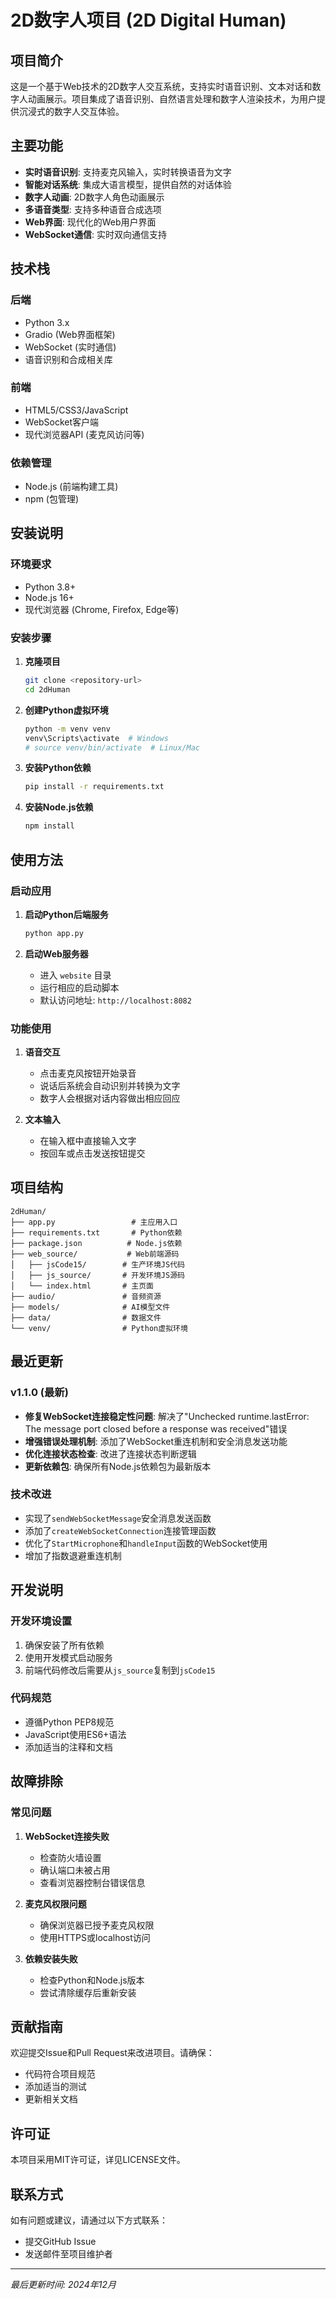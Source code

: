 # 2D数字人项目 (2D Digital Human)

## 项目简介

这是一个基于Web技术的2D数字人交互系统，支持实时语音识别、文本对话和数字人动画展示。项目集成了语音识别、自然语言处理和数字人渲染技术，为用户提供沉浸式的数字人交互体验。

## 主要功能

- **实时语音识别**: 支持麦克风输入，实时转换语音为文字
- **智能对话系统**: 集成大语言模型，提供自然的对话体验
- **数字人动画**: 2D数字人角色动画展示
- **多语音类型**: 支持多种语音合成选项
- **Web界面**: 现代化的Web用户界面
- **WebSocket通信**: 实时双向通信支持

## 技术栈

### 后端
- Python 3.x
- Gradio (Web界面框架)
- WebSocket (实时通信)
- 语音识别和合成相关库

### 前端
- HTML5/CSS3/JavaScript
- WebSocket客户端
- 现代浏览器API (麦克风访问等)

### 依赖管理
- Node.js (前端构建工具)
- npm (包管理)

## 安装说明

### 环境要求
- Python 3.8+
- Node.js 16+
- 现代浏览器 (Chrome, Firefox, Edge等)

### 安装步骤

1. **克隆项目**
   ```bash
   git clone <repository-url>
   cd 2dHuman
   ```

2. **创建Python虚拟环境**
   ```bash
   python -m venv venv
   venv\Scripts\activate  # Windows
   # source venv/bin/activate  # Linux/Mac
   ```

3. **安装Python依赖**
   ```bash
   pip install -r requirements.txt
   ```

4. **安装Node.js依赖**
   ```bash
   npm install
   ```

## 使用方法

### 启动应用

1. **启动Python后端服务**
   ```bash
   python app.py
   ```

2. **启动Web服务器**
   - 进入 `website` 目录
   - 运行相应的启动脚本
   - 默认访问地址: `http://localhost:8082`

### 功能使用

1. **语音交互**
   - 点击麦克风按钮开始录音
   - 说话后系统会自动识别并转换为文字
   - 数字人会根据对话内容做出相应回应

2. **文本输入**
   - 在输入框中直接输入文字
   - 按回车或点击发送按钮提交

## 项目结构

```
2dHuman/
├── app.py                 # 主应用入口
├── requirements.txt       # Python依赖
├── package.json          # Node.js依赖
├── web_source/           # Web前端源码
│   ├── jsCode15/        # 生产环境JS代码
│   ├── js_source/       # 开发环境JS源码
│   └── index.html       # 主页面
├── audio/               # 音频资源
├── models/              # AI模型文件
├── data/                # 数据文件
└── venv/                # Python虚拟环境
```

## 最近更新

### v1.1.0 (最新)
- **修复WebSocket连接稳定性问题**: 解决了"Unchecked runtime.lastError: The message port closed before a response was received"错误
- **增强错误处理机制**: 添加了WebSocket重连机制和安全消息发送功能
- **优化连接状态检查**: 改进了连接状态判断逻辑
- **更新依赖包**: 确保所有Node.js依赖包为最新版本

### 技术改进
- 实现了`sendWebSocketMessage`安全消息发送函数
- 添加了`createWebSocketConnection`连接管理函数
- 优化了`StartMicrophone`和`handleInput`函数的WebSocket使用
- 增加了指数退避重连机制

## 开发说明

### 开发环境设置
1. 确保安装了所有依赖
2. 使用开发模式启动服务
3. 前端代码修改后需要从`js_source`复制到`jsCode15`

### 代码规范
- 遵循Python PEP8规范
- JavaScript使用ES6+语法
- 添加适当的注释和文档

## 故障排除

### 常见问题

1. **WebSocket连接失败**
   - 检查防火墙设置
   - 确认端口未被占用
   - 查看浏览器控制台错误信息

2. **麦克风权限问题**
   - 确保浏览器已授予麦克风权限
   - 使用HTTPS或localhost访问

3. **依赖安装失败**
   - 检查Python和Node.js版本
   - 尝试清除缓存后重新安装

## 贡献指南

欢迎提交Issue和Pull Request来改进项目。请确保：
- 代码符合项目规范
- 添加适当的测试
- 更新相关文档

## 许可证

本项目采用MIT许可证，详见LICENSE文件。

## 联系方式

如有问题或建议，请通过以下方式联系：
- 提交GitHub Issue
- 发送邮件至项目维护者

---

*最后更新时间: 2024年12月*